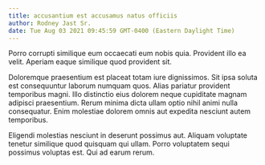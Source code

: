 ```yaml
---
title: accusantium est accusamus natus officiis
author: Rodney Jast Sr.
date: Tue Aug 03 2021 09:45:59 GMT-0400 (Eastern Daylight Time)
---
```

Porro corrupti similique eum occaecati eum nobis quia. Provident illo ea velit. Aperiam eaque similique quod provident sit.

 Doloremque praesentium est placeat totam iure dignissimos. Sit ipsa soluta est consequuntur laborum numquam quos. Alias pariatur provident temporibus magni. Illo distinctio eius dolorem neque cupiditate magnam adipisci praesentium. Rerum minima dicta ullam optio nihil animi nulla consequatur. Enim molestiae dolorem omnis aut expedita nesciunt autem temporibus.

 Eligendi molestias nesciunt in deserunt possimus aut. Aliquam voluptate tenetur similique quod quisquam qui ullam. Porro voluptatem sequi possimus voluptas est. Qui ad earum rerum.